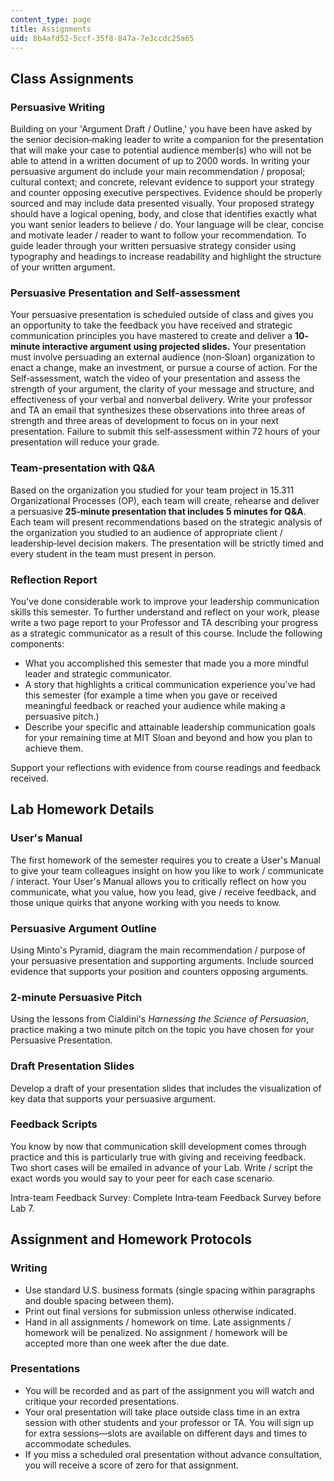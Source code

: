 ```yaml
---
content_type: page
title: Assignments
uid: 8b4afd52-5ccf-35f8-847a-7e3ccdc25a65
---
```


Class Assignments
-----------------

### Persuasive Writing

Building on your 'Argument Draft / Outline,' you have been have asked by the senior decision‐making leader to write a companion for the presentation that will make your case to potential audience member(s) who will not be able to attend in a written document of up to 2000 words. In writing your persuasive argument do include your main recommendation / proposal; cultural context; and concrete, relevant evidence to support your strategy and counter opposing executive perspectives. Evidence should be properly sourced and may include data presented visually. Your proposed strategy should have a logical opening, body, and close that identifies exactly what you want senior leaders to believe / do. Your language will be clear, concise and motivate leader / reader to want to follow your recommendation. To guide leader through your written persuasive strategy consider using typography and headings to increase readability and highlight the structure of your written argument.

### Persuasive Presentation and Self-assessment

Your persuasive presentation is scheduled outside of class and gives you an opportunity to take the feedback you have received and strategic communication principles you have mastered to create and deliver a **10- minute interactive argument using projected slides.** Your presentation must involve persuading an external audience (non‐Sloan) organization to enact a change, make an investment, or pursue a course of action. For the Self‐assessment, watch the video of your presentation and assess the strength of your argument, the clarity of your message and structure, and effectiveness of your verbal and nonverbal delivery. Write your professor and TA an email that synthesizes these observations into three areas of strength and three areas of development to focus on in your next presentation. Failure to submit this self‐assessment within 72 hours of your presentation will reduce your grade.

### Team-presentation with Q&A

Based on the organization you studied for your team project in 15.311 Organizational Processes (OP), each team will create, rehearse and deliver a persuasive **25‐minute presentation that includes 5 minutes for Q&A**. Each team will present recommendations based on the strategic analysis of the organization you studied to an audience of appropriate client / leadership‐level decision makers. The presentation will be strictly timed and every student in the team must present in person.

### Reflection Report

You've done considerable work to improve your leadership communication skills this semester. To further understand and reflect on your work, please write a two page report to your Professor and TA describing your progress as a strategic communicator as a result of this course. Include the following components:

*   What you accomplished this semester that made you a more mindful leader and strategic communicator.
*   A story that highlights a critical communication experience you've had this semester (for example a time when you gave or received meaningful feedback or reached your audience while making a persuasive pitch.)
*   Describe your specific and attainable leadership communication goals for your remaining time at MIT Sloan and beyond and how you plan to achieve them.

Support your reflections with evidence from course readings and feedback received.

Lab Homework Details
--------------------

### User's Manual

The first homework of the semester requires you to create a User's Manual to give your team colleagues insight on how you like to work / communicate / interact. Your User's Manual allows you to critically reflect on how you communicate, what you value, how you lead, give / receive feedback, and those unique quirks that anyone working with you needs to know.

### Persuasive Argument Outline

Using Minto's Pyramid, diagram the main recommendation / purpose of your persuasive presentation and supporting arguments. Include sourced evidence that supports your position and counters opposing arguments.

### 2-minute Persuasive Pitch

Using the lessons from Cialdini's _Harnessing the Science of Persuasion_, practice making a two minute pitch on the topic you have chosen for your Persuasive Presentation.

### Draft Presentation Slides

Develop a draft of your presentation slides that includes the visualization of key data that supports your persuasive argument.

### Feedback Scripts

You know by now that communication skill development comes through practice and this is particularly true with giving and receiving feedback. Two short cases will be emailed in advance of your Lab. Write / script the exact words you would say to your peer for each case scenario.

Intra-team Feedback Survey: Complete Intra‐team Feedback Survey before Lab 7.

Assignment and Homework Protocols
---------------------------------

### Writing

*   Use standard U.S. business formats (single spacing within paragraphs and double spacing between them).
*   Print out final versions for submission unless otherwise indicated.
*   Hand in all assignments / homework on time. Late assignments / homework will be penalized. No assignment / homework will be accepted more than one week after the due date.

### Presentations

*   You will be recorded and as part of the assignment you will watch and critique your recorded presentations.
*   Your oral presentation will take place outside class time in an extra session with other students and your professor or TA. You will sign up for extra sessions—slots are available on different days and times to accommodate schedules.
*   If you miss a scheduled oral presentation without advance consultation, you will receive a score of zero for that assignment.